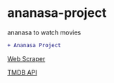 # ananasa-project
ananasa to watch movies


```diff
+ Ananasa Project

```

[Web Scraper](https://github.com/BDR-Pro/Python-Nyaa-Web-scraper)

[TMDB API](https://github.com/BDR-Pro/TMDB-API)




